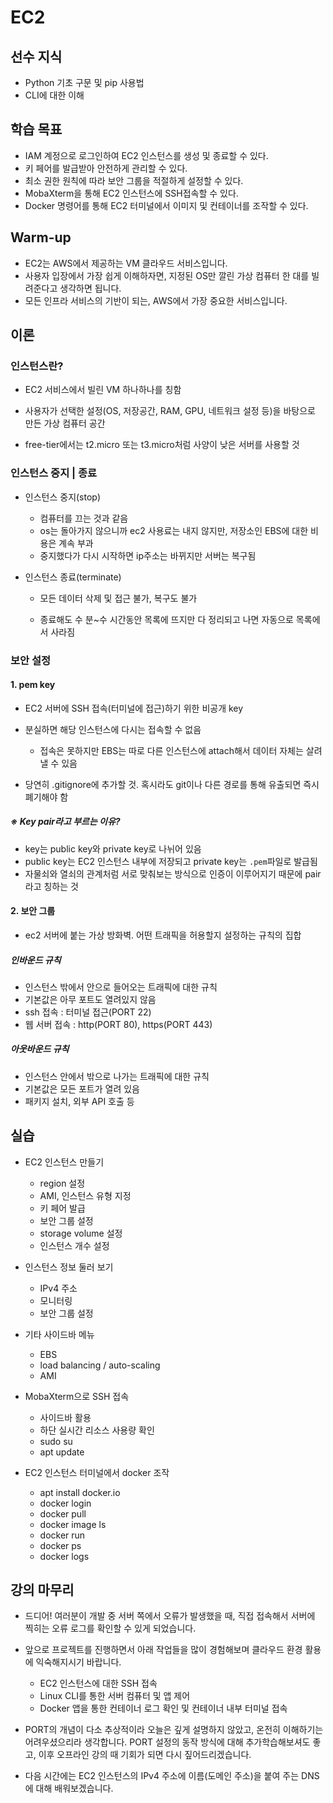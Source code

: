 # EC2



## 선수 지식

- Python 기초 구문 및 pip 사용법
- CLI에 대한 이해



## 학습 목표

- IAM 계정으로 로그인하여 EC2 인스턴스를 생성 및 종료할 수 있다.
- 키 페어를 발급받아 안전하게 관리할 수 있다.
- 최소 권한 원칙에 따라 보안 그룹을 적절하게 설정할 수 있다.
- MobaXterm을 통해 EC2 인스턴스에 SSH접속할 수 있다.
- Docker 명령어를 통해 EC2 터미널에서 이미지 및 컨테이너를 조작할 수 있다.



## Warm-up

- EC2는 AWS에서 제공하는 VM 클라우드 서비스입니다.
- 사용자 입장에서 가장 쉽게 이해하자면, 지정된 OS만 깔린 가상 컴퓨터 한 대를 빌려준다고 생각하면 됩니다.
- 모든 인프라 서비스의 기반이 되는, AWS에서 가장 중요한 서비스입니다.



## 이론



### 인스턴스란?

- EC2 서비스에서 빌린 VM 하나하나를 칭함

- 사용자가 선택한 설정(OS, 저장공간, RAM, GPU, 네트워크 설정 등)을 바탕으로 만든 가상 컴퓨터 공간

- free-tier에서는 t2.micro 또는 t3.micro처럼 사양이 낮은 서버를 사용할 것



### 인스턴스 중지 | 종료

- 인스턴스 중지(stop)
  - 컴퓨터를 끄는 것과 같음
  - os는 돌아가지 않으니까 ec2 사용료는 내지 않지만, 저장소인 EBS에 대한 비용은 계속 부과
  - 중지했다가 다시 시작하면 ip주소는 바뀌지만 서버는 복구됨

- 인스턴스 종료(terminate)

  - 모든 데이터 삭제 및 접근 불가, 복구도 불가


  - 종료해도 수 분~수 시간동안 목록에 뜨지만 다 정리되고 나면 자동으로 목록에서 사라짐



### 보안 설정

#### 1. pem key

- EC2 서버에 SSH 접속(터미널에 접근)하기 위한 비공개 key
- 분실하면 해당 인스턴스에 다시는 접속할 수 없음
  - 접속은 못하지만 EBS는 따로 다른 인스턴스에 attach해서 데이터 자체는 살려낼 수 있음

- 당연히 .gitignore에 추가할 것. 혹시라도 git이나 다른 경로를 통해 유출되면 즉시 폐기해야 함

##### ※ Key pair라고 부르는 이유?

- key는 public key와 private key로 나뉘어 있음
- public key는 EC2 인스턴스 내부에 저장되고 private key는 `.pem`파일로 발급됨
- 자물쇠와 열쇠의 관계처럼 서로 맞춰보는 방식으로 인증이 이루어지기 때문에 pair라고 칭하는 것



#### 2. 보안 그룹

- ec2 서버에 붙는 가상 방화벽. 어떤 트래픽을 허용할지 설정하는 규칙의 집합

##### 인바운드 규칙

- 인스턴스 밖에서 안으로 들어오는 트래픽에 대한 규칙
- 기본값은 아무 포트도 열려있지 않음
- ssh 접속 : 터미널 접근(PORT 22)
- 웹 서버 접속 : http(PORT 80), https(PORT 443)



##### 아웃바운드 규칙

- 인스턴스 안에서 밖으로 나가는 트래픽에 대한 규칙
- 기본값은 모든 포트가 열려 있음
- 패키지 설치, 외부 API 호출 등



## 실습

- EC2 인스턴스 만들기
  - region 설정
  - AMI, 인스턴스 유형 지정
  - 키 페어 발급
  - 보안 그룹 설정
  - storage volume 설정
  - 인스턴스 개수 설정
- 인스턴스 정보 둘러 보기
  - IPv4 주소
  - 모니터링
  - 보안 그룹 설정

- 기타 사이드바 메뉴
  - EBS
  - load balancing / auto-scaling
  - AMI

- MobaXterm으로 SSH 접속
  - 사이드바 활용
  - 하단 실시간 리소스 사용량 확인
  - sudo su
  - apt update
- EC2 인스턴스 터미널에서 docker 조작
  - apt install docker.io
  - docker login
  - docker pull
  - docker image ls
  - docker run
  - docker ps
  - docker logs



## 강의 마무리

- 드디어! 여러분이 개발 중 서버 쪽에서 오류가 발생했을 때, 직접 접속해서 서버에 찍히는 오류 로그를 확인할 수 있게 되었습니다.
- 앞으로 프로젝트를 진행하면서 아래 작업들을 많이 경험해보며 클라우드 환경 활용에 익숙해지시기 바랍니다.
  - EC2 인스턴스에 대한 SSH 접속
  - Linux CLI를 통한 서버 컴퓨터 및 앱 제어
  - Docker 앱을 통한 컨테이너 로그 확인 및 컨테이너 내부 터미널 접속
- PORT의 개념이 다소 추상적이라 오늘은 깊게 설명하지 않았고, 온전히 이해하기는 어려우셨으리라 생각합니다. PORT 설정의 동작 방식에 대해 추가학습해보셔도 좋고, 이후 오프라인 강의 때 기회가 되면 다시 짚어드리겠습니다.

- 다음 시간에는 EC2 인스턴스의 IPv4 주소에 이름(도메인 주소)을 붙여 주는 DNS에 대해 배워보겠습니다.